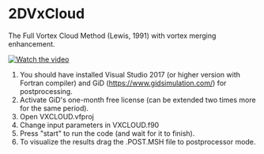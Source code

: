 # 2DVxCloud
The Full Vortex Cloud Method (Lewis, 1991) with vortex merging enhancement.

[![Watch the video](https://img.youtube.com/vi/t9UlMXD7EzA/hqdefault.jpg)](https://www.youtube.com/embed/t9UlMXD7EzA)

1. You should have installed Visual Studio 2017 (or higher version with Fortran compiler) and GiD (https://www.gidsimulation.com/) for postprocessing.
2. Activate GiD's one-month free license (can be extended two times more for the same period).
3. Open VXCLOUD.vfproj
4. Change input parameters in VXCLOUD.f90
5. Press "start" to run the code (and wait for it to finish).
6. To visualize the results drag the .POST.MSH file to postprocessor mode.
